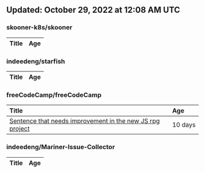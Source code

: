## Updated: October 29, 2022 at 12:08 AM UTC


### skooner-k8s/skooner
|**Title**|**Age**|
|:----|:----|


### indeedeng/starfish
|**Title**|**Age**|
|:----|:----|


### freeCodeCamp/freeCodeCamp
|**Title**|**Age**|
|:----|:----|
|[Sentence that needs improvement in the new JS rpg project](https://github.com/freeCodeCamp/freeCodeCamp/issues/48118)|10&nbsp;days|


### indeedeng/Mariner-Issue-Collector
|**Title**|**Age**|
|:----|:----|